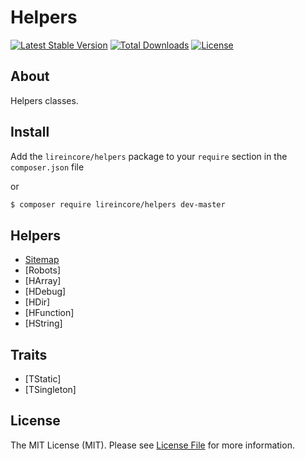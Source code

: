 # Helpers

[![Latest Stable Version](https://poser.pugx.org/lireincore/helpers/v/stable)](https://packagist.org/packages/lireincore/helpers)
[![Total Downloads](https://poser.pugx.org/lireincore/helpers/downloads)](https://packagist.org/packages/lireincore/helpers)
[![License](https://poser.pugx.org/lireincore/helpers/license)](https://packagist.org/packages/lireincore/helpers)

## About

Helpers classes.

## Install

Add the `lireincore/helpers` package to your `require` section in the `composer.json` file

or

``` bash
$ composer require lireincore/helpers dev-master
```

## Helpers

* [Sitemap](docs/sitemap.md)
* [Robots]
* [HArray]
* [HDebug]
* [HDir]
* [HFunction]
* [HString]

## Traits

* [TStatic]
* [TSingleton]

## License

The MIT License (MIT). Please see [License File](LICENSE) for more information.